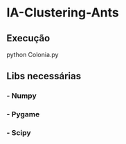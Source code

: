 # IA-Clustering-Ants

## Execução

python Colonia.py

## Libs necessárias

### - Numpy
### - Pygame
### - Scipy
